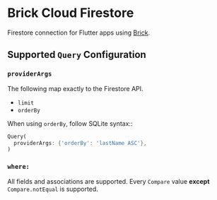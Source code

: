 # Brick Cloud Firestore

Firestore connection for Flutter apps using [Brick](https://github.com/greenbits/brick).

## Supported `Query` Configuration

### `providerArgs`

The following map exactly to the Firestore API.

* `limit`
* `orderBy`

When using `orderBy`, follow SQLite syntax::

```dart
Query(
  providerArgs: {'orderBy': 'lastName ASC'},
)
```

### `where:`

All fields and associations are supported. Every `Compare` value **except** `Compare.notEqual` is supported.
